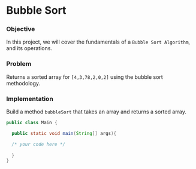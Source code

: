 # Bubble Sort

### Objective

In this project, we will cover the fundamentals of a `Bubble Sort Algorithm`, and its operations.


### Problem

 Returns a sorted array for `[4,3,78,2,0,2]` using the bubble sort methodology.

### Implementation

Build a method `bubbleSort` that takes an array and returns a sorted array.

```java
public class Main {

  public static void main(String[] args){

  /* your code here */
	
  }
}
```
